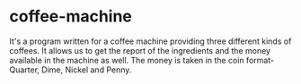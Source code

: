 # coffee-machine
It's a program written for a coffee machine providing three different kinds of coffees.
It allows us to get the report of the ingredients and the money available in the machine as well.
The money is taken in the coin format- Quarter, Dime, Nickel and Penny.
